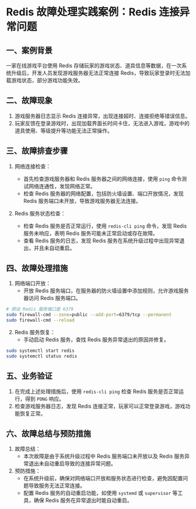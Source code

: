 # Redis 故障处理实践案例：Redis 连接异常问题

## 一、案例背景
一家在线游戏平台使用 Redis 存储玩家的游戏状态、道具信息等数据，在一次系统升级后，开发人员发现游戏服务器无法正常连接 Redis，导致玩家登录时无法加载游戏状态，部分游戏功能失效。


## 二、故障现象
1. 游戏服务器日志显示 Redis 连接异常，出现连接超时、连接拒绝等错误信息。
2. 玩家反馈在登录游戏时，出现加载界面长时间卡住，无法进入游戏，游戏中的道具使用、等级提升等功能无法正常操作。


## 三、故障排查步骤
1. 网络连接检查：
    - 首先检查游戏服务器和 Redis 服务器之间的网络连接，使用 `ping` 命令测试网络连通性，发现网络正常。
    - 检查 Redis 服务器的网络配置，包括防火墙设置、端口开放情况，发现 Redis 服务端口未开放，导致游戏服务器无法连接。


2. Redis 服务状态检查：
    - 检查 Redis 服务是否正常运行，使用 `redis-cli ping` 命令，发现 Redis 服务未响应，表明 Redis 服务可能未正常启动或存在故障。
    - 查看 Redis 服务的日志，发现 Redis 服务在系统升级过程中出现异常退出，并且未自动重启。


## 四、故障处理措施
1. 网络端口开放：
    - 开放 Redis 服务端口，在服务器的防火墙设置中添加规则，允许游戏服务器访问 Redis 服务端口。

```bash
# 假设 Redis 服务端口是 6379
sudo firewall-cmd --zone=public --add-port=6379/tcp --permanent
sudo firewall-cmd --reload
```


2. Redis 服务恢复：
    - 手动启动 Redis 服务，查找 Redis 服务异常退出的原因并修复。

```bash
sudo systemctl start redis
sudo systemctl status redis
```


## 五、业务验证
1. 在完成上述处理措施后，使用 `redis-cli ping` 检查 Redis 服务是否正常运行，得到 `PONG` 响应。
2. 检查游戏服务器日志，发现 Redis 连接正常，玩家可以正常登录游戏，游戏功能恢复正常。


## 六、故障总结与预防措施
1. 故障总结：
    - 本次故障是由于系统升级过程中 Redis 服务端口未开放以及 Redis 服务异常退出未自动重启导致的连接异常问题。
2. 预防措施：
    - 在系统升级前，确保对网络端口开放和服务状态进行检查，避免因配置问题导致服务无法正常连接。
    - 配置 Redis 服务的自动重启功能，如使用 `systemd` 或 `supervisor` 等工具，确保 Redis 服务在异常退出时能自动重启。
